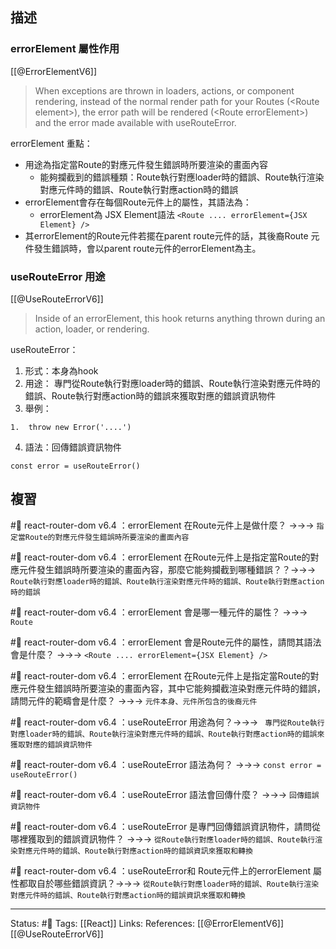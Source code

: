 ## 描述



### errorElement 屬性作用
[[@ErrorElementV6]]
> When exceptions are thrown in loaders, actions, or component rendering, instead of the normal render path for your Routes (\<Route element\>), the error path will be rendered (\<Route errorElement\>) and the error made available with useRouteError.


errorElement 重點：
- 用途為指定當Route的對應元件發生錯誤時所要渲染的畫面內容
	- 能夠攔截到的錯誤種類：Route執行對應loader時的錯誤、Route執行渲染對應元件時的錯誤、Route執行對應action時的錯誤
- errorElement會存在每個Route元件上的屬性，其語法為：
	- errorElement為 JSX Element語法
`<Route .... errorElement={JSX Element} />`
- 其errorElement的Route元件若擺在parent route元件的話，其後裔Route 元件發生錯誤時，會以parent route元件的errorElement為主。


### useRouteError 用途
[[@UseRouteErrorV6]]
> Inside of an errorElement, this hook returns anything thrown during an action, loader, or rendering. 

useRouteError：
1. 形式：本身為hook
2. 用途： 專門從Route執行對應loader時的錯誤、Route執行渲染對應元件時的錯誤、Route執行對應action時的錯誤來獲取對應的錯誤資訊物件
3. 舉例：
```
1.  throw new Error('....')
```
4. 語法：回傳錯誤資訊物件
```
const error = useRouteError()
```

## 複習

#🧠 react-router-dom v6.4 ：errorElement 在Route元件上是做什麼？ ->->-> `指定當Route的對應元件發生錯誤時所要渲染的畫面內容`
<!--SR:!2023-03-19,61,250-->

#🧠  react-router-dom v6.4 ：errorElement 在Route元件上是指定當Route的對應元件發生錯誤時所要渲染的畫面內容，那麼它能夠攔截到哪種錯誤？？->->-> `Route執行對應loader時的錯誤、Route執行渲染對應元件時的錯誤、Route執行對應action時的錯誤`
<!--SR:!2023-03-18,61,250-->

#🧠  react-router-dom v6.4 ：errorElement 會是哪一種元件的屬性？ ->->-> `Route`
<!--SR:!2023-04-05,72,250-->

#🧠  react-router-dom v6.4 ：errorElement 會是Route元件的屬性，請問其語法會是什麼？ ->->-> `<Route .... errorElement={JSX Element} />`
<!--SR:!2023-03-15,59,250-->

#🧠  react-router-dom v6.4 ：errorElement 在Route元件上是指定當Route的對應元件發生錯誤時所要渲染的畫面內容，其中它能夠攔截渲染對應元件時的錯誤，請問元件的範疇會是什麼？ ->->-> `元件本身、元件所包含的後裔元件`
<!--SR:!2023-02-24,47,250-->

#🧠 react-router-dom v6.4 ：useRouteError 用途為何？->->-> ` 專門從Route執行對應loader時的錯誤、Route執行渲染對應元件時的錯誤、Route執行對應action時的錯誤來獲取對應的錯誤資訊物件`
<!--SR:!2023-04-04,71,250-->

#🧠  react-router-dom v6.4 ：useRouteError 語法為何？ ->->-> `const error = useRouteError()`
<!--SR:!2023-02-26,47,250-->

#🧠 react-router-dom v6.4 ：useRouteError 語法會回傳什麼？ ->->-> `回傳錯誤資訊物件`
<!--SR:!2023-03-23,42,230-->

#🧠 react-router-dom v6.4 ：useRouteError 是專門回傳錯誤資訊物件，請問從哪裡獲取到的錯誤資訊物件？ ->->-> `從Route執行對應loader時的錯誤、Route執行渲染對應元件時的錯誤、Route執行對應action時的錯誤資訊來獲取和轉換`
<!--SR:!2023-02-19,43,250-->

#🧠 react-router-dom v6.4 ：useRouteError和 Route元件上的errorElement 屬性都取自於哪些錯誤資訊？->->-> `從Route執行對應loader時的錯誤、Route執行渲染對應元件時的錯誤、Route執行對應action時的錯誤資訊來獲取和轉換`
<!--SR:!2023-02-14,16,249-->

---
Status: #🌱 
Tags:
[[React]]
Links:
References:
[[@ErrorElementV6]]
[[@UseRouteErrorV6]]